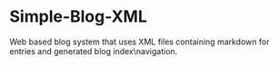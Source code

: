 # Simple-Blog-XML
Web based blog system that uses XML files containing markdown for entries and generated blog index\navigation.
